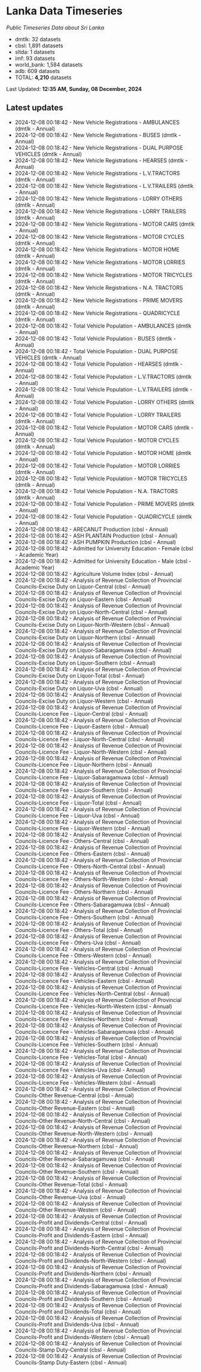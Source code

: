 # Lanka Data Timeseries
*Public Timeseries Data about Sri Lanka*

* dmtlk: 32 datasets
* cbsl: 1,891 datasets
* sltda: 1 datasets
* imf: 93 datasets
* world_bank: 1,584 datasets
* adb: 609 datasets
* TOTAL: **4,210** datasets

Last Updated: **12:35 AM, Sunday, 08 December, 2024**

## Latest updates

* 2024-12-08 00:18:42 - New Vehicle Registrations - AMBULANCES (dmtlk - Annual)
* 2024-12-08 00:18:42 - New Vehicle Registrations - BUSES (dmtlk - Annual)
* 2024-12-08 00:18:42 - New Vehicle Registrations - DUAL PURPOSE VEHICLES (dmtlk - Annual)
* 2024-12-08 00:18:42 - New Vehicle Registrations - HEARSES (dmtlk - Annual)
* 2024-12-08 00:18:42 - New Vehicle Registrations - L.V.TRACTORS (dmtlk - Annual)
* 2024-12-08 00:18:42 - New Vehicle Registrations - L.V.TRAILERS (dmtlk - Annual)
* 2024-12-08 00:18:42 - New Vehicle Registrations - LORRY OTHERS (dmtlk - Annual)
* 2024-12-08 00:18:42 - New Vehicle Registrations - LORRY TRAILERS (dmtlk - Annual)
* 2024-12-08 00:18:42 - New Vehicle Registrations - MOTOR CARS (dmtlk - Annual)
* 2024-12-08 00:18:42 - New Vehicle Registrations - MOTOR CYCLES (dmtlk - Annual)
* 2024-12-08 00:18:42 - New Vehicle Registrations - MOTOR HOME (dmtlk - Annual)
* 2024-12-08 00:18:42 - New Vehicle Registrations - MOTOR LORRIES (dmtlk - Annual)
* 2024-12-08 00:18:42 - New Vehicle Registrations - MOTOR TRICYCLES (dmtlk - Annual)
* 2024-12-08 00:18:42 - New Vehicle Registrations - N.A. TRACTORS (dmtlk - Annual)
* 2024-12-08 00:18:42 - New Vehicle Registrations - PRIME MOVERS (dmtlk - Annual)
* 2024-12-08 00:18:42 - New Vehicle Registrations - QUADRICYCLE (dmtlk - Annual)
* 2024-12-08 00:18:42 - Total Vehicle Population - AMBULANCES (dmtlk - Annual)
* 2024-12-08 00:18:42 - Total Vehicle Population - BUSES (dmtlk - Annual)
* 2024-12-08 00:18:42 - Total Vehicle Population - DUAL PURPOSE VEHICLES (dmtlk - Annual)
* 2024-12-08 00:18:42 - Total Vehicle Population - HEARSES (dmtlk - Annual)
* 2024-12-08 00:18:42 - Total Vehicle Population - L.V.TRACTORS (dmtlk - Annual)
* 2024-12-08 00:18:42 - Total Vehicle Population - L.V.TRAILERS (dmtlk - Annual)
* 2024-12-08 00:18:42 - Total Vehicle Population - LORRY OTHERS (dmtlk - Annual)
* 2024-12-08 00:18:42 - Total Vehicle Population - LORRY TRAILERS (dmtlk - Annual)
* 2024-12-08 00:18:42 - Total Vehicle Population - MOTOR CARS (dmtlk - Annual)
* 2024-12-08 00:18:42 - Total Vehicle Population - MOTOR CYCLES (dmtlk - Annual)
* 2024-12-08 00:18:42 - Total Vehicle Population - MOTOR HOME (dmtlk - Annual)
* 2024-12-08 00:18:42 - Total Vehicle Population - MOTOR LORRIES (dmtlk - Annual)
* 2024-12-08 00:18:42 - Total Vehicle Population - MOTOR TRICYCLES (dmtlk - Annual)
* 2024-12-08 00:18:42 - Total Vehicle Population - N.A. TRACTORS (dmtlk - Annual)
* 2024-12-08 00:18:42 - Total Vehicle Population - PRIME MOVERS (dmtlk - Annual)
* 2024-12-08 00:18:42 - Total Vehicle Population - QUADRICYCLE (dmtlk - Annual)
* 2024-12-08 00:18:42 - ARECANUT Production (cbsl - Annual)
* 2024-12-08 00:18:42 - ASH PLANTAIN Production (cbsl - Annual)
* 2024-12-08 00:18:42 - ASH PUMPKIN Production (cbsl - Annual)
* 2024-12-08 00:18:42 - Admitted for University Education - Female (cbsl - Academic Year)
* 2024-12-08 00:18:42 - Admitted for University Education - Male (cbsl - Academic Year)
* 2024-12-08 00:18:42 - Agriculture Volume Index (cbsl - Annual)
* 2024-12-08 00:18:42 - Analysis of Revenue Collection of Provincial Councils-Excise Duty on Liquor-Central (cbsl - Annual)
* 2024-12-08 00:18:42 - Analysis of Revenue Collection of Provincial Councils-Excise Duty on Liquor-Eastern (cbsl - Annual)
* 2024-12-08 00:18:42 - Analysis of Revenue Collection of Provincial Councils-Excise Duty on Liquor-North-Central (cbsl - Annual)
* 2024-12-08 00:18:42 - Analysis of Revenue Collection of Provincial Councils-Excise Duty on Liquor-North-Western (cbsl - Annual)
* 2024-12-08 00:18:42 - Analysis of Revenue Collection of Provincial Councils-Excise Duty on Liquor-Northern (cbsl - Annual)
* 2024-12-08 00:18:42 - Analysis of Revenue Collection of Provincial Councils-Excise Duty on Liquor-Sabaragamuwa (cbsl - Annual)
* 2024-12-08 00:18:42 - Analysis of Revenue Collection of Provincial Councils-Excise Duty on Liquor-Southern (cbsl - Annual)
* 2024-12-08 00:18:42 - Analysis of Revenue Collection of Provincial Councils-Excise Duty on Liquor-Total (cbsl - Annual)
* 2024-12-08 00:18:42 - Analysis of Revenue Collection of Provincial Councils-Excise Duty on Liquor-Uva (cbsl - Annual)
* 2024-12-08 00:18:42 - Analysis of Revenue Collection of Provincial Councils-Excise Duty on Liquor-Western (cbsl - Annual)
* 2024-12-08 00:18:42 - Analysis of Revenue Collection of Provincial Councils-Licence Fee - Liquor-Central (cbsl - Annual)
* 2024-12-08 00:18:42 - Analysis of Revenue Collection of Provincial Councils-Licence Fee - Liquor-Eastern (cbsl - Annual)
* 2024-12-08 00:18:42 - Analysis of Revenue Collection of Provincial Councils-Licence Fee - Liquor-North-Central (cbsl - Annual)
* 2024-12-08 00:18:42 - Analysis of Revenue Collection of Provincial Councils-Licence Fee - Liquor-North-Western (cbsl - Annual)
* 2024-12-08 00:18:42 - Analysis of Revenue Collection of Provincial Councils-Licence Fee - Liquor-Northern (cbsl - Annual)
* 2024-12-08 00:18:42 - Analysis of Revenue Collection of Provincial Councils-Licence Fee - Liquor-Sabaragamuwa (cbsl - Annual)
* 2024-12-08 00:18:42 - Analysis of Revenue Collection of Provincial Councils-Licence Fee - Liquor-Southern (cbsl - Annual)
* 2024-12-08 00:18:42 - Analysis of Revenue Collection of Provincial Councils-Licence Fee - Liquor-Total (cbsl - Annual)
* 2024-12-08 00:18:42 - Analysis of Revenue Collection of Provincial Councils-Licence Fee - Liquor-Uva (cbsl - Annual)
* 2024-12-08 00:18:42 - Analysis of Revenue Collection of Provincial Councils-Licence Fee - Liquor-Western (cbsl - Annual)
* 2024-12-08 00:18:42 - Analysis of Revenue Collection of Provincial Councils-Licence Fee - Others-Central (cbsl - Annual)
* 2024-12-08 00:18:42 - Analysis of Revenue Collection of Provincial Councils-Licence Fee - Others-Eastern (cbsl - Annual)
* 2024-12-08 00:18:42 - Analysis of Revenue Collection of Provincial Councils-Licence Fee - Others-North-Central (cbsl - Annual)
* 2024-12-08 00:18:42 - Analysis of Revenue Collection of Provincial Councils-Licence Fee - Others-North-Western (cbsl - Annual)
* 2024-12-08 00:18:42 - Analysis of Revenue Collection of Provincial Councils-Licence Fee - Others-Northern (cbsl - Annual)
* 2024-12-08 00:18:42 - Analysis of Revenue Collection of Provincial Councils-Licence Fee - Others-Sabaragamuwa (cbsl - Annual)
* 2024-12-08 00:18:42 - Analysis of Revenue Collection of Provincial Councils-Licence Fee - Others-Southern (cbsl - Annual)
* 2024-12-08 00:18:42 - Analysis of Revenue Collection of Provincial Councils-Licence Fee - Others-Total (cbsl - Annual)
* 2024-12-08 00:18:42 - Analysis of Revenue Collection of Provincial Councils-Licence Fee - Others-Uva (cbsl - Annual)
* 2024-12-08 00:18:42 - Analysis of Revenue Collection of Provincial Councils-Licence Fee - Others-Western (cbsl - Annual)
* 2024-12-08 00:18:42 - Analysis of Revenue Collection of Provincial Councils-Licence Fee - Vehicles-Central (cbsl - Annual)
* 2024-12-08 00:18:42 - Analysis of Revenue Collection of Provincial Councils-Licence Fee - Vehicles-Eastern (cbsl - Annual)
* 2024-12-08 00:18:42 - Analysis of Revenue Collection of Provincial Councils-Licence Fee - Vehicles-North-Central (cbsl - Annual)
* 2024-12-08 00:18:42 - Analysis of Revenue Collection of Provincial Councils-Licence Fee - Vehicles-North-Western (cbsl - Annual)
* 2024-12-08 00:18:42 - Analysis of Revenue Collection of Provincial Councils-Licence Fee - Vehicles-Northern (cbsl - Annual)
* 2024-12-08 00:18:42 - Analysis of Revenue Collection of Provincial Councils-Licence Fee - Vehicles-Sabaragamuwa (cbsl - Annual)
* 2024-12-08 00:18:42 - Analysis of Revenue Collection of Provincial Councils-Licence Fee - Vehicles-Southern (cbsl - Annual)
* 2024-12-08 00:18:42 - Analysis of Revenue Collection of Provincial Councils-Licence Fee - Vehicles-Total (cbsl - Annual)
* 2024-12-08 00:18:42 - Analysis of Revenue Collection of Provincial Councils-Licence Fee - Vehicles-Uva (cbsl - Annual)
* 2024-12-08 00:18:42 - Analysis of Revenue Collection of Provincial Councils-Licence Fee - Vehicles-Western (cbsl - Annual)
* 2024-12-08 00:18:42 - Analysis of Revenue Collection of Provincial Councils-Other Revenue-Central (cbsl - Annual)
* 2024-12-08 00:18:42 - Analysis of Revenue Collection of Provincial Councils-Other Revenue-Eastern (cbsl - Annual)
* 2024-12-08 00:18:42 - Analysis of Revenue Collection of Provincial Councils-Other Revenue-North-Central (cbsl - Annual)
* 2024-12-08 00:18:42 - Analysis of Revenue Collection of Provincial Councils-Other Revenue-North-Western (cbsl - Annual)
* 2024-12-08 00:18:42 - Analysis of Revenue Collection of Provincial Councils-Other Revenue-Northern (cbsl - Annual)
* 2024-12-08 00:18:42 - Analysis of Revenue Collection of Provincial Councils-Other Revenue-Sabaragamuwa (cbsl - Annual)
* 2024-12-08 00:18:42 - Analysis of Revenue Collection of Provincial Councils-Other Revenue-Southern (cbsl - Annual)
* 2024-12-08 00:18:42 - Analysis of Revenue Collection of Provincial Councils-Other Revenue-Total (cbsl - Annual)
* 2024-12-08 00:18:42 - Analysis of Revenue Collection of Provincial Councils-Other Revenue-Uva (cbsl - Annual)
* 2024-12-08 00:18:42 - Analysis of Revenue Collection of Provincial Councils-Other Revenue-Western (cbsl - Annual)
* 2024-12-08 00:18:42 - Analysis of Revenue Collection of Provincial Councils-Profit and Dividends-Central (cbsl - Annual)
* 2024-12-08 00:18:42 - Analysis of Revenue Collection of Provincial Councils-Profit and Dividends-Eastern (cbsl - Annual)
* 2024-12-08 00:18:42 - Analysis of Revenue Collection of Provincial Councils-Profit and Dividends-North-Central (cbsl - Annual)
* 2024-12-08 00:18:42 - Analysis of Revenue Collection of Provincial Councils-Profit and Dividends-North-Western (cbsl - Annual)
* 2024-12-08 00:18:42 - Analysis of Revenue Collection of Provincial Councils-Profit and Dividends-Northern (cbsl - Annual)
* 2024-12-08 00:18:42 - Analysis of Revenue Collection of Provincial Councils-Profit and Dividends-Sabaragamuwa (cbsl - Annual)
* 2024-12-08 00:18:42 - Analysis of Revenue Collection of Provincial Councils-Profit and Dividends-Southern (cbsl - Annual)
* 2024-12-08 00:18:42 - Analysis of Revenue Collection of Provincial Councils-Profit and Dividends-Total (cbsl - Annual)
* 2024-12-08 00:18:42 - Analysis of Revenue Collection of Provincial Councils-Profit and Dividends-Uva (cbsl - Annual)
* 2024-12-08 00:18:42 - Analysis of Revenue Collection of Provincial Councils-Profit and Dividends-Western (cbsl - Annual)
* 2024-12-08 00:18:42 - Analysis of Revenue Collection of Provincial Councils-Stamp Duty-Central (cbsl - Annual)
* 2024-12-08 00:18:42 - Analysis of Revenue Collection of Provincial Councils-Stamp Duty-Eastern (cbsl - Annual)